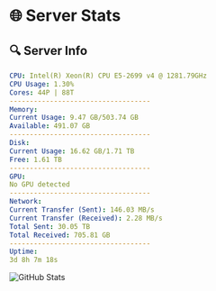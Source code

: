 # 🌐 Server Stats
## 🔍 Server Info
```yaml
CPU: Intel(R) Xeon(R) CPU E5-2699 v4 @ 1281.79GHz
CPU Usage: 1.30%
Cores: 44P | 88T
-----------------------------------
Memory:
Current Usage: 9.47 GB/503.74 GB
Available: 491.07 GB
-----------------------------------
Disk:
Current Usage: 16.62 GB/1.71 TB
Free: 1.61 TB
-----------------------------------
GPU:
No GPU detected
-----------------------------------
Network:
Current Transfer (Sent): 146.03 MB/s
Current Transfer (Received): 2.28 MB/s
Total Sent: 30.05 TB
Total Received: 705.81 GB
-----------------------------------
Uptime:
3d 8h 7m 18s
```
![GitHub Stats](https://img.shields.io/badge/Updated-2025-02-11_06:50:36-blue)